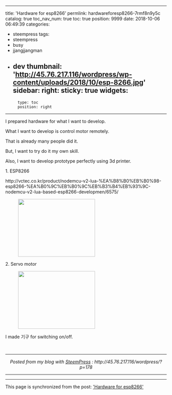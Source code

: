 
---
title: 'Hardware for esp8266'
permlink: hardwareforesp8266-7rmf8n9y5c
catalog: true
toc_nav_num: true
toc: true
position: 9999
date: 2018-10-06 06:49:39
categories:
- steempress
tags:
- steempress
- busy
- jjangjjangman
- dev
thumbnail: 'http://45.76.217.116/wordpress/wp-content/uploads/2018/10/esp-8266.jpg'
sidebar:
    right:
        sticky: true
widgets:
    -
        type: toc
        position: right
---



<p>I prepared hardware for what I want to develop.</p>



<p>What I want to develop is control motor remotely.</p>



<p>That is already many people did it.</p>



<p>But, I want to try do it my own skill.</p>



<p>Also, I want to develop prototype perfectly using 3d printer.</p>



<p>1. ESP8266<br/></p>



<p>http://vctec.co.kr/product/nodemcu-v2-lua-%EA%B8%B0%EB%B0%98-esp8266-%EA%B0%9C%EB%B0%9C%EB%B3%B4%EB%93%9C-nodemcu-v2-lua-based-esp8266-developmen/6575/</p>



<figure class="wp-block-image is-resized"><img src="http://45.76.217.116/wordpress/wp-content/uploads/2018/10/esp-8266.jpg" alt="" class="wp-image-179" width="240" height="180"/><br/></figure>



<p>2. Servo motor<br/></p>



<figure class="wp-block-image is-resized"><img src="http://45.76.217.116/wordpress/wp-content/uploads/2018/10/servo-motor-1.jpg" alt="" class="wp-image-181" width="240" height="180"/><br/></figure>



<p>I made 기구 for switching on/off.</p>
<br /><center><hr/><em>Posted from my blog with <a href='https://wordpress.org/plugins/steempress/'>SteemPress</a> : http://45.76.217.116/wordpress/?p=178</em><hr/></center>

- - -

This page is synchronized from the post: ['Hardware for esp8266'](https://steemit.com/@jacobyu/hardwareforesp8266-7rmf8n9y5c)
